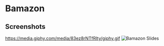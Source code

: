 # Bamazon

## Screenshots

https://media.giphy.com/media/83ez8rNTfRIty/giphy.gif
![Bamazon Slides](https://media.giphy.com/media/83ez8rNTfRIty/giphy.gif)